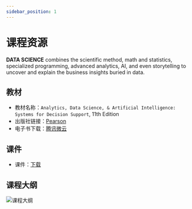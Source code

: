 ```yaml
---
sidebar_position: 1
---
```


# 课程资源

**DATA SCIENCE** combines the scientific method, math and statistics, specialized programming, advanced analytics, AI, and even storytelling to uncover and explain the business insights buried in data.

## 教材
* 教材名称：`Analytics, Data Science, & Artificial Intelligence: Systems for Decision Support`, 11th Edition
* 出版社链接：[Pearson](https://www.pearson.com/us/higher-education/program/Sharda-Analytics-Data-Science-Artificial-Intelligence-Systems-for-Decision-Support-11th-Edition/PGM2067063.html)
* 电子书下载：[腾讯微云](https://share.weiyun.com/qMHLbY3P)


## 课件
* 课件：[下载](https://docs.qq.com/s/u_BsIYlP-jh4ptyuXVRFta)

## 课程大纲
![课程大纲](/img/tutorial/outline.jpg)
